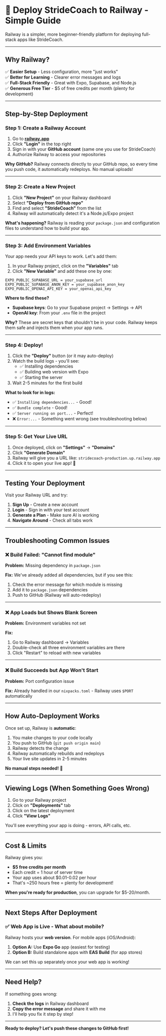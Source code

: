 # 🚂 Deploy StrideCoach to Railway - Simple Guide

Railway is a simpler, more beginner-friendly platform for deploying full-stack apps like StrideCoach.

---

## Why Railway?

✅ **Easier Setup** - Less configuration, more "just works"  
✅ **Better for Learning** - Clearer error messages and logs  
✅ **Full-Stack Friendly** - Great with Expo, Supabase, and Node.js  
✅ **Generous Free Tier** - $5 of free credits per month (plenty for development)

---

## Step-by-Step Deployment

### **Step 1: Create a Railway Account**

1. Go to **[railway.app](https://railway.app)**
2. Click **"Login"** in the top right
3. Sign in with your **GitHub account** (same one you use for StrideCoach)
4. Authorize Railway to access your repositories

**Why GitHub?** Railway connects directly to your GitHub repo, so every time you push code, it automatically redeploys. No manual uploads!

---

### **Step 2: Create a New Project**

1. Click **"New Project"** on your Railway dashboard
2. Select **"Deploy from GitHub repo"**
3. Find and select **"StrideCoach"** from the list
4. Railway will automatically detect it's a Node.js/Expo project

**What's happening?** Railway is reading your `package.json` and configuration files to understand how to build your app.

---

### **Step 3: Add Environment Variables**

Your app needs your API keys to work. Let's add them:

1. In your Railway project, click on the **"Variables"** tab
2. Click **"New Variable"** and add these one by one:

```
EXPO_PUBLIC_SUPABASE_URL = your_supabase_url
EXPO_PUBLIC_SUPABASE_ANON_KEY = your_supabase_anon_key
EXPO_PUBLIC_OPENAI_API_KEY = your_openai_api_key
```

**Where to find these?**
- **Supabase keys**: Go to your Supabase project → Settings → API
- **OpenAI key**: From your `.env` file in the project

**Why?** These are secret keys that shouldn't be in your code. Railway keeps them safe and injects them when your app runs.

---

### **Step 4: Deploy!**

1. Click the **"Deploy"** button (or it may auto-deploy)
2. Watch the build logs - you'll see:
   - ✅ Installing dependencies
   - ✅ Building web version with Expo
   - ✅ Starting the server
3. Wait 2-5 minutes for the first build

**What to look for in logs:**
- ✅ `Installing dependencies...` - Good!
- ✅ `Bundle complete` - Good!
- ✅ `Server running on port...` - Perfect!
- ❌ `Error:...` - Something went wrong (see troubleshooting below)

---

### **Step 5: Get Your Live URL**

1. Once deployed, click on **"Settings"** → **"Domains"**
2. Click **"Generate Domain"**
3. Railway will give you a URL like: `stridecoach-production.up.railway.app`
4. Click it to open your live app! 🎉

---

## Testing Your Deployment

Visit your Railway URL and try:

1. **Sign Up** - Create a new account
2. **Login** - Sign in with your test account
3. **Generate a Plan** - Make sure AI is working
4. **Navigate Around** - Check all tabs work

---

## Troubleshooting Common Issues

### ❌ **Build Failed: "Cannot find module"**

**Problem:** Missing dependency in `package.json`

**Fix:** We've already added all dependencies, but if you see this:
1. Check the error message for which module is missing
2. Add it to `package.json` dependencies
3. Push to GitHub (Railway will auto-redeploy)

---

### ❌ **App Loads but Shows Blank Screen**

**Problem:** Environment variables not set

**Fix:**
1. Go to Railway dashboard → Variables
2. Double-check all three environment variables are there
3. Click "Restart" to reload with new variables

---

### ❌ **Build Succeeds but App Won't Start**

**Problem:** Port configuration issue

**Fix:** Already handled in our `nixpacks.toml` - Railway uses `$PORT` automatically

---

## How Auto-Deployment Works

Once set up, Railway is **automatic**:

1. You make changes to your code locally
2. You push to GitHub (`git push origin main`)
3. Railway detects the change
4. Railway automatically rebuilds and redeploys
5. Your live site updates in 2-5 minutes

**No manual steps needed!** 🚀

---

## Viewing Logs (When Something Goes Wrong)

1. Go to your Railway project
2. Click on **"Deployments"** tab
3. Click on the latest deployment
4. Click **"View Logs"**

You'll see everything your app is doing - errors, API calls, etc.

---

## Cost & Limits

Railway gives you:
- **$5 free credits per month**
- Each credit = 1 hour of server time
- Your app uses about $0.01-0.02 per hour
- That's ~250 hours free = plenty for development!

**When you're ready for production**, you can upgrade for $5-20/month.

---

## Next Steps After Deployment

### ✅ **Web App is Live** - What about mobile?

Railway hosts your **web version**. For mobile apps (iOS/Android):

1. **Option A:** Use **Expo Go** app (easiest for testing)
2. **Option B:** Build standalone apps with **EAS Build** (for app stores)

We can set this up separately once your web app is working!

---

## Need Help?

If something goes wrong:

1. **Check the logs** in Railway dashboard
2. **Copy the error message** and share it with me
3. I'll help you fix it step by step!

---

**Ready to deploy? Let's push these changes to GitHub first!**

